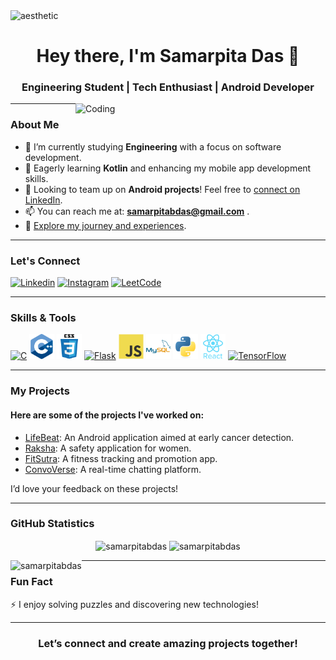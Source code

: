 <img src="https://i.pinimg.com/originals/58/9d/dd/589ddd85b8c039595b21fb6510f44d6e.gif" alt="aesthetic" style="width: 1000px; height: auto;">

<h1 align="center">Hey there, I'm Samarpita Das 👋</h1>
<h3 align="center">Engineering Student | Tech Enthusiast | Android Developer</h3>

<img align="right" alt="Coding" width="400px" src="https://i.pinimg.com/originals/90/59/70/905970d0e0ce713dbf7356e0ad8945c4.gif">

---

### About Me

- 🔭 I’m currently studying **Engineering** with a focus on software development.
- 🌱 Eagerly learning **Kotlin** and enhancing my mobile app development skills.
- 👯 Looking to team up on **Android projects**! Feel free to [connect on LinkedIn](https://www.linkedin.com/in/samarpitabdas).
- 📫 You can reach me at: **samarpitabdas@gmail.com** .
- 📄 [Explore my journey and experiences](#).

---

### Let's Connect
<p align="left">
  <a href="https://www.linkedin.com/in/samarpitabdas" target="_blank"><img src="https://i.pinimg.com/564x/70/dd/bd/70ddbd3e0121c99500a7b7074af7201a.jpg" alt="Linkedin" height="30" width="40" /></a>
  <a href="https://www.instagram.com/samarpitadas_" target="_blank"><img src="https://i.pinimg.com/enabled_lo/564x/2b/8c/04/2b8c04109707d9f092f2287bbc1db8da.jpg" alt="Instagram" height="30" width="40" /></a>
  <a href="https://leetcode.com/u/codenemesis" target="_blank"><img src="https://i.pinimg.com/enabled_lo/736x/1e/b4/9b/1eb49bf7502fd07430e7c24ff2261b8c.jpg" alt="LeetCode" height="30" width="40" /></a>
</p>

---

### Skills & Tools
<p align="left">
  <a href="https://www.cprogramming.com/" target="_blank"><img src="https://i.pinimg.com/564x/9f/9d/75/9f9d75df30d9d4ae73248f466c97ab83.jpg" alt="C" width="40" height="40"/></a>
  <a href="https://www.w3schools.com/cpp/" target="_blank"><img src="https://raw.githubusercontent.com/devicons/devicon/master/icons/cplusplus/cplusplus-original.svg" alt="C++" width="40" height="40"/></a>
  <a href="https://www.w3schools.com/css/" target="_blank"><img src="https://raw.githubusercontent.com/devicons/devicon/master/icons/css3/css3-original-wordmark.svg" alt="CSS3" width="40" height="40"/></a>
  <a href="https://flask.palletsprojects.com/" target="_blank"><img src="https://www.vectorlogo.zone/logos/pocoo_flask/pocoo_flask-icon.svg" alt="Flask" width="40" height="40"/></a>
  <a href="https://developer.mozilla.org/en-US/docs/Web/JavaScript" target="_blank"><img src="https://raw.githubusercontent.com/devicons/devicon/master/icons/javascript/javascript-original.svg" alt="JavaScript" width="40" height="40"/></a>
  <a href="https://www.mysql.com/" target="_blank"><img src="https://raw.githubusercontent.com/devicons/devicon/master/icons/mysql/mysql-original-wordmark.svg" alt="MySQL" width="40" height="40"/></a>
  <a href="https://www.python.org" target="_blank"><img src="https://raw.githubusercontent.com/devicons/devicon/master/icons/python/python-original.svg" alt="Python" width="40" height="40"/></a>
  <a href="https://reactjs.org/" target="_blank"><img src="https://raw.githubusercontent.com/devicons/devicon/master/icons/react/react-original-wordmark.svg" alt="React" width="40" height="40"/></a>
  <a href="https://www.tensorflow.org" target="_blank"><img src="https://www.vectorlogo.zone/logos/tensorflow/tensorflow-icon.svg" alt="TensorFlow" width="40" height="40"/></a>
</p>

---

### My Projects

#### Here are some of the projects I've worked on:
- [LifeBeat](https://github.com/SamarpitaBDas/LifeBeat): An Android application aimed at early cancer detection.
- [Raksha](https://github.com/SamarpitaBDas/Raksha): A safety application for women.
- [FitSutra](https://github.com/SamarpitaBDas/FitSutra): A fitness tracking and promotion app.
- [ConvoVerse](https://github.com/SamarpitaBDas/ConvoVerse): A real-time chatting platform.

I’d love your feedback on these projects!

---

### GitHub Statistics
<p align="center">
  <img align="center" src="https://github-readme-stats.vercel.app/api?username=samarpitabdas&show_icons=true&locale=en" alt="samarpitabdas" />
  <img align="center" src="https://github-readme-streak-stats.herokuapp.com/?user=samarpitabdas&" alt="samarpitabdas" />
</p>

<p align="center"><img align="left" src="https://github-readme-stats.vercel.app/api/top-langs?username=samarpitabdas&show_icons=true&locale=en&layout=compact" alt="samarpitabdas" /></p>

---

### Fun Fact
⚡ I enjoy solving puzzles and discovering new technologies!

---

<h3 align="center">Let’s connect and create amazing projects together!</h3>
